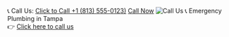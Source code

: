 📞 Call Us: [Click to Call +1 (813) 555-0123)](https://yourwebsite.com/call)
<a href="tel:+18135550123">Call Now</a>
![Call Us](https://img.shields.io/badge/📞%20Phone:+1%20813%20555%200123-green)
📞 Emergency Plumbing in Tampa  
👉 [Click here to call us](https://waterremovaltx.com/emergency-plumber-tampa/)
